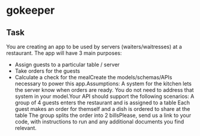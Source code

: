 # gokeeper

## Task
You are creating an app to be used by servers (waiters/waitresses) at a restaurant.  The app will have 3 main purposes:
 * Assign guests to a particular table / server
 * Take orders for the guests
 * Calculate a check for the mealCreate the models/schemas/APIs necessary to power this app.Assumptions:
A system for the kitchen lets the server know when orders are ready. You do not need to address that system in your model.Your API should support the following scenarios:
A group of 4 guests enters the restaurant and is assigned to a table
Each guest makes an order for themself and a dish is ordered to share at the table
The group splits the order into 2 billsPlease, send us a link to your code, with instructions to run and any additional documents you find relevant.

